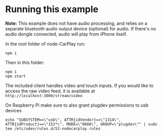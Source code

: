 # Running this example

**Note:** This example does not have audio processing, and relies on a separate bluetooth audio output device (optional) for audio.
If there's no audio dongle connected, audio will play from iPhone itself.

In the root folder of node-CarPlay run:
```
npm i
```

Then in this folder:
```
npm i
npm start
```

The included client handles video and touch inputs. If you would like to access the raw video feed, it is available at
`http://localhost:3000/stream/video`

On Raspberry Pi make sure to also grant plugdev permissions to usb devices
```
echo "SUBSYSTEM==\"usb\", ATTR{idVendor}==\"1314\", ATTR{idProduct}==\"152*\", MODE=\"0660\", GROUP=\"plugdev\"" | sudo tee /etc/udev/rules.d/52-nodecarplay.rules
```

